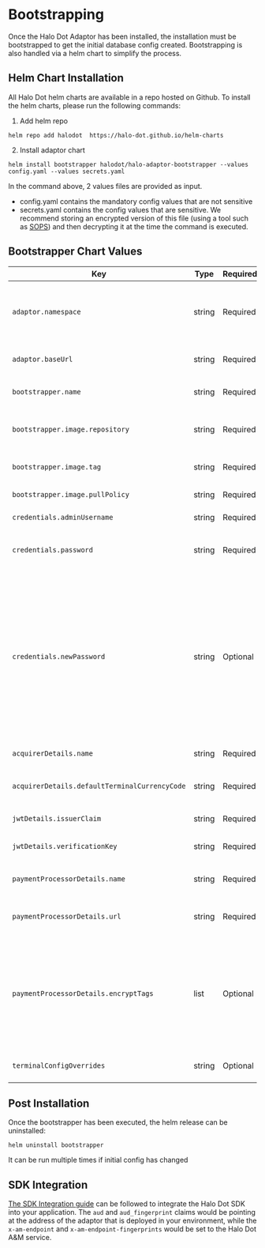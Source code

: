 # Bootstrapping

Once the Halo Dot Adaptor has been installed, the installation must be bootstrapped to get the initial database config created. Bootstrapping is also handled via a helm chart to simplify the process.

## Helm Chart Installation

All Halo Dot helm charts are available in a repo hosted on Github. To install the helm charts, please run the following commands:


1. Add helm repo
```
helm repo add halodot  https://halo-dot.github.io/helm-charts 
```

2. Install adaptor chart
```
helm install bootstrapper halodot/halo-adaptor-bootstrapper --values config.yaml --values secrets.yaml
```
In the command above, 2 values files are provided as input.
- config.yaml contains the mandatory config values that are not sensitive
- secrets.yaml contains the config values that are sensitive. We recommend storing an encrypted version of this file (using a tool such as <a href="https://github.com/getsops/sops">SOPS</a>) and then decrypting it at the time the command is executed.

## Bootstrapper Chart Values

| Key                               | Type   | Required/Optional | Description                                                                 | Default                                                                 |
|-----------------------------------|--------|-------------------|-----------------------------------------------------------------------------|-------------------------------------------------------------------------|
| `adaptor.namespace`               | string | Required          | Namespace that the adaptor has been deployed into                           | `halo`                                                                  |
| `adaptor.baseUrl`                 | string | Required          | Base URL for the adaptor service                                            | `http://adaptor                       `                                 |
| `bootstrapper.name`               | string | Required          | Name of the bootstrapper job                                                | `halo-adaptor-bootstrap`                                                |
| `bootstrapper.image.repository`   | string | Required          | Repository for the bootstrapper image                                       | `459295082152.dkr.ecr.eu-west-1.amazonaws.com/halo-adaptor-bootstrapper`|
| `bootstrapper.image.tag`          | string | Required          | Tag for the bootstrapper image                                              | `latest`                                                                |
| `bootstrapper.image.pullPolicy`   | string | Required          | Image pull policy                                                           | `Always`                                                                |
| `credentials.adminUsername`       | string | Required          | Admin username                                                              | `admin`                                                                 |
| `credentials.password`            | string | Required          | Current password for the admin user                                         | `password`                                                              |
| `credentials.newPassword`         | string | Optional          | New password for the admin user. The admin user's password will be updated to this value. The first time the chart is run, this needs to be set to change the default password |                                                                         |
| `acquirerDetails.name`            | string | Required          | Name of the acquirer                                                        | `acquirer`                                                              |
| `acquirerDetails.defaultTerminalCurrencyCode` | string | Required          | Default terminal currency code                                              | `0710`                                                                  |
| `jwtDetails.issuerClaim`          | string | Required          | JWT issuer claim                                                            |                                                                         |
| `jwtDetails.verificationKey`      | string | Required          | JWT verification key                                                        |                                                                         |
| `paymentProcessorDetails.name`    | string | Required          | Name of the payment processor                                               | `paymentprocessor`                                                      |
| `paymentProcessorDetails.url`     | string | Required          | URL for the payment processor service                                       | `http://adaptor                       `                                 |
| `paymentProcessorDetails.encryptTags` | list   | Optional          | Tags to be encrypted. Tag 57 (Track2 equivalent data) will always be encrypted, in addition to the specified tags |                                                                         |
| `terminalConfigOverrides`         | string | Optional          | Terminal configuration overrides                                            |                                                                         |

## Post Installation
Once the bootstrapper has been executed, the helm release can be uninstalled:
```
helm uninstall bootstrapper
```

It can be run multiple times if initial config has changed

## SDK Integration
[The SDK Integration guide](../sdk/02%20-%20sdk-integration-guide.md) can be followed to integrate the Halo Dot SDK into your application. The `aud` and `aud_fingerprint` claims 
would be pointing at the address of the adaptor that is deployed in your environment, while the `x-am-endpoint` and `x-am-endpoint-fingerprints` 
would be set to the Halo Dot A&M service.